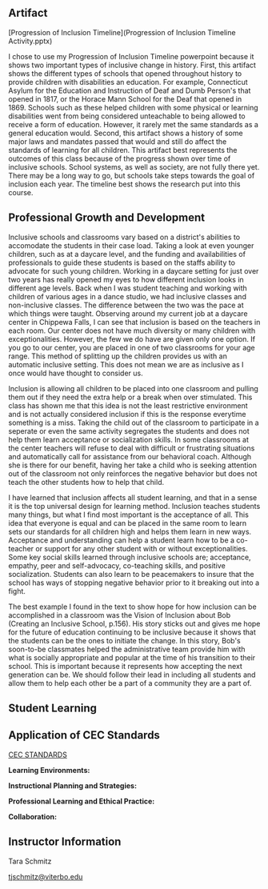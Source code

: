 ## Artifact

[Progression of Inclusion Timeline](Progression of Inclusion Timeline Activity.pptx) 

I chose to use my Progression of Inclusion Timeline powerpoint because it shows two important types of inclusive change in history. First, this artifact shows the different types of schools that opened throughout history to provide children with disabilities an education. For example, Connecticut Asylum for the Education and Instruction of Deaf and Dumb Person's that opened in 1817, or the Horace Mann School for the Deaf that opened in 1869. Schools such as these helped children with some physical or learning disabilities went from being considered unteachable to being allowed to receive a form of education. However, it rarely met the same standards as a general education would. Second, this artifact shows a history of some major laws and mandates passed that would and still do affect the standards of learning for all children. This artifact best represents the outcomes of this class because of the progress shown over time of inclusive schools. School systems, as well as society, are not fully there yet. There may be a long way to go, but schools take steps towards the goal of inclusion each year. The timeline best shows the research put into this course. 

## Professional Growth and Development

Inclusive schools and classrooms vary based on a district's abilities to accomodate the students in their case load. Taking a look at even younger children, such as at a daycare level, and the funding and availabilities of professionals to guide these students is based on the staffs ability to advocate for such young children. Working in a daycare setting for just over two years has really opened my eyes to how different inclusion looks in different age levels. Back when I was student teaching and working with children of various ages in a dance studio, we had inclusive classes and non-inclusive classes. The difference between the two was the pace at which things were taught. Observing around my current job at a daycare center in Chippewa Falls, I can see that inclusion is based on the teachers in each room. Our center does not have much diversity or many children with exceptionalities. However, the few we do have are given only one option. If you go to our center, you are placed in one of two classrooms for your age range. This method of splitting up the children provides us with an automatic inclusive setting. This does not mean we are as inclusive as I once would have thought to consider us. 

Inclusion is allowing all children to be placed into one classroom and pulling them out if they need the extra help or a break when over stimulated. This class has shown me that this idea is not the least restrictive environment and is not actually considered inclusion if this is the response everytime something is a miss. Taking the child out of the classroom to participate in a seperate or even the same activity segregates the students and does not help them learn acceptance or socialization skills. In some classrooms at the center teachers will refuse to deal with difficult or frustrating situations and automatically call for assistance from our behavioral coach. Although she is there for our benefit, having her take a child who is seeking attention out of the classroom not only reinforces the negative behavior but does not teach the other students how to help that child. 

I have learned that inclusion affects all student learning, and that in a sense it is the top universal design for learning method. Inclusion teaches students many things, but what I find most important is the acceptance of all. This idea that everyone is equal and can be placed in the same room to learn sets our standards for all children high and helps them learn in new ways. Acceptance and understanding can help a student learn how to be a co-teacher or support for any other student with or without exceptionalities. Some key social skills learned through inclusive schools are; acceptance, empathy, peer and self-advocacy, co-teaching skills, and positive socialization. Students can also learn to be peacemakers to insure that the school has ways of stopping negative behavior prior to it breaking out into a fight. 

The best example I found in the text to show hope for how inclusion can be accomplished in a classroom was the Vision of Inclusion about Bob (Creating an Inclusive School, p.156). His story sticks out and gives me hope for the future of education continuing to be inclusive because it shows that the students can be the ones to initiate the change. In this story, Bob's soon-to-be classmates helped the administrative team provide him with what is socially appropriate and popular at the time of his transition to their school. This is important because it represents how accepting the next generation can be. We should follow their lead in including all students and allow them to help each other be a part of a community they are a part of. 

## Student Learning

## Application of CEC Standards

[CEC STANDARDS](standards.md)

**Learning Environments:**

**Instructional Planning and Strategies:**

**Professional Learning and Ethical Practice:**

**Collaboration:**

## Instructor Information

Tara Schmitz

[tjschmitz@viterbo.edu](tjschmitz@viterbo.edu)
